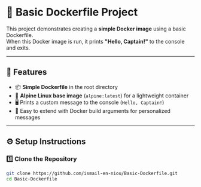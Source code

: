 # 🐳 Basic Dockerfile Project

This project demonstrates creating a **simple Docker image** using a basic Dockerfile.  
When this Docker image is run, it prints **"Hello, Captain!"** to the console and exits.

---

## 🚀 Features

- 📦 **Simple Dockerfile** in the root directory  
- 🐧 **Alpine Linux base image** (`alpine:latest`) for a lightweight container  
- 🖥️ Prints a custom message to the console (`Hello, Captain!`)  
- 🧩 Easy to extend with Docker build arguments for personalized messages  

---

## ⚙️ Setup Instructions

### 1️⃣ Clone the Repository
```bash
git clone https://github.com/ismail-en-niou/Basic-Dockerfile.git
cd Basic-Dockerfile
